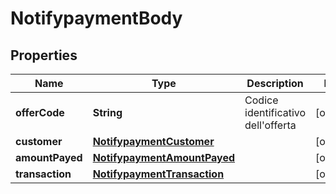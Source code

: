 # NotifypaymentBody

## Properties
Name | Type | Description | Notes
------------ | ------------- | ------------- | -------------
**offerCode** | **String** | Codice identificativo dell&#x27;offerta |  [optional]
**customer** | [**NotifypaymentCustomer**](NotifypaymentCustomer.md) |  |  [optional]
**amountPayed** | [**NotifypaymentAmountPayed**](NotifypaymentAmountPayed.md) |  |  [optional]
**transaction** | [**NotifypaymentTransaction**](NotifypaymentTransaction.md) |  |  [optional]
